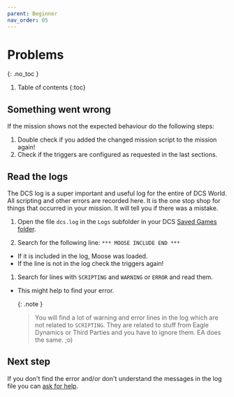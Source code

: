 ```yaml
---
parent: Beginner
nav_order: 05
---
```


# Problems
{: .no_toc }

1. Table of contents
{:toc}

## Something went wrong

If the mission shows not the expected behaviour do the following steps:

1. Double check if you added the changed mission script to the mission again!
1. Check if the triggers are configured as requested in the last sections.

## Read the logs

The DCS log is a super important and useful log for the entire of DCS World.
All scripting and other errors are recorded here. It is the one stop shop for
things that occurred in your mission. It will tell you if there was a mistake.

1. Open the file `dcs.log` in the `Logs` subfolder in your DCS
  [Saved Games folder].

1. Search for the following line: `*** MOOSE INCLUDE END ***`
  - If it is included in the log, Moose was loaded.
  - If the line is not in the log check the triggers again!

1. Search for lines with `SCRIPTING` and `WARNING` or `ERROR` and read them.
  - This might help to find your error.

    {: .note }
    > You will find a lot of warning and error lines in the log which are not
    > related to `SCRIPTING`. They are related to stuff from Eagle Dynamics or
    > Third Parties and you have to ignore them. EA does the same. ;o)

## Next step

If you don't find the error and/or don't understand the messages in the log file
you can [ask for help].

[Saved Games folder]: tipps-and-tricks.md#find-the-saved-games-folder
[ask for help]: ask-for-help.md
